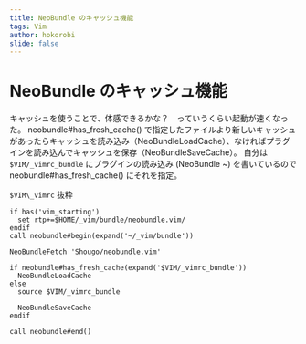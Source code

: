 ```yaml
---
title: NeoBundle のキャッシュ機能
tags: Vim
author: hokorobi
slide: false
---
```

# NeoBundle のキャッシュ機能

キャッシュを使うことで、体感できるかな？　っていうくらい起動が速くなった。
neobundle#has_fresh_cache() で指定したファイルより新しいキャッシュがあったらキャッシュを読み込み（NeoBundleLoadCache）、なければプラグインを読み込んでキャッシュを保存（NeoBundleSaveCache）。
自分は `$VIM/_vimrc_bundle` にプラグインの読み込み (NeoBundle ~) を書いているので neobundle#has_fresh_cache() にそれを指定。


`$VIM\_vimrc` 抜粋

```vim:
if has('vim_starting')
  set rtp+=$HOME/_vim/bundle/neobundle.vim/
endif
call neobundle#begin(expand('~/_vim/bundle'))

NeoBundleFetch 'Shougo/neobundle.vim'

if neobundle#has_fresh_cache(expand('$VIM/_vimrc_bundle'))
  NeoBundleLoadCache
else
  source $VIM/_vimrc_bundle

  NeoBundleSaveCache
endif

call neobundle#end()

```

